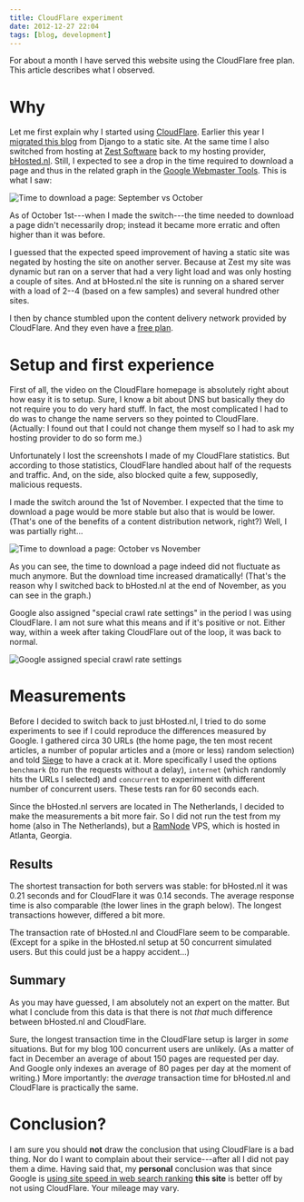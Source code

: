 ```yaml
---
title: CloudFlare experiment
date: 2012-12-27 22:04
tags: [blog, development]
---
```


For about a month I have served this website using the CloudFlare free
plan. This article describes what I observed.

# Why

Let me first explain why I started using
[CloudFlare](https://www.cloudflare.com/). Earlier this year I
[migrated this blog](/weblog/2012/10/01/migrating-to-acrylamid/) from
Django to a static site.  At the same time I also switched from
hosting at [Zest Software](http://zestsoftware.nl/) back to my hosting
provider, [bHosted.nl](http://www.bhosted.nl/). Still, I expected to
see a drop in the time required to download a page and thus in the
related graph in the
[Google Webmaster Tools](https://www.google.com/webmasters/tools/home). This
is what I saw:

![Time to download a page: September vs October](/images/webtoolsstats-october.png)

As of October 1st---when I made the switch---the time needed to
download a page didn't necessarily drop; instead it became more
erratic and often higher than it was before.

I guessed that the expected speed improvement of having a static site
was negated by hosting the site on another server. Because at Zest my
site was dynamic but ran on a server that had a very light load and
was only hosting a couple of sites. And at bHosted.nl the site is
running on a shared server with a load of 2--4 (based on a few
samples) and several hundred other sites.

I then by chance stumbled upon the content delivery network provided
by CloudFlare. And they even have a
[free plan](https://www.cloudflare.com/plans).

# Setup and first experience

First of all, the video on the CloudFlare homepage is absolutely right
about how easy it is to setup. Sure, I know a bit about DNS but
basically they do not require you to do very hard stuff. In fact, the
most complicated I had to do was to change the name servers so they
pointed to CloudFlare. (Actually: I found out that I could not change
them myself so I had to ask my hosting provider to do so form me.)

Unfortunately I lost the screenshots I made of my CloudFlare
statistics. But according to those statistics, CloudFlare handled
about half of the requests and traffic. And, on the side, also blocked
quite a few, supposedly, malicious requests.

I made the switch around the 1st of November. I expected that the
time to download a page would be more stable but also that is would be
lower. (That's one of the benefits of a content distribution network,
right?) Well, I was partially right...

![Time to download a page: October vs November](/images/webtoolsstats-december.png)

As you can see, the time to download a page indeed did not fluctuate
as much anymore. But the download time increased dramatically! (That's
the reason why I switched back to bHosted.nl at the end of November,
as you can see in the graph.)

Google also assigned "special crawl rate settings" in the period I was
using CloudFlare. I am not sure what this means and if it's positive
or not. Either way, within a week after taking CloudFlare out of the
loop, it was back to normal.

![Google assigned special crawl rate settings](/images/crawlratesetting.png)


# Measurements

Before I decided to switch back to just bHosted.nl, I tried to do some
experiments to see if I could reproduce the differences measured by
Google. I gathered circa 30 URLs (the home page, the ten most recent
articles, a number of popular articles and a (more or less) random
selection) and told [Siege](http://www.joedog.org/siege-home/) to have
a crack at it. More specifically I used the options ``benchmark`` (to
run the requests without a delay), ``internet`` (which randomly hits
the URLs I selected) and ``concurrent`` to experiment with different
number of concurrent users. These tests ran for 60 seconds each.

Since the bHosted.nl servers are located in The Netherlands, I decided
to make the measurements a bit more fair. So I did not run the test
from my home (also in The Netherlands), but a
[RamNode](http://ramnode.com/) VPS, which is hosted in Atlanta,
Georgia.

## Results

The shortest transaction for both servers was stable: for bHosted.nl
it was 0.21 seconds and for CloudFlare it was 0.14 seconds. The
average response time is also comparable (the lower lines in the graph
below). The longest transactions however, differed a bit more.

<script src="/js/dygraph-combined.js"></script>
<div id="avg-max-transaction-time" class="graph"></div>
<script type="text/javascript">
  g = new Dygraph(
    document.getElementById("avg-max-transaction-time"),
    "/cloudflare_csv/avg_max_transaction.csv",
    {
        title: 'Transaction time',
        xlabel: 'Concurrency',
        ylabel: 'Seconds',
        colors: ['#1F77B4', '#FE7F0E', '#1F77B4', '#FE7F0E'],
        strokeWidth: 3
    }
  );
</script>

The transaction rate of bHosted.nl and CloudFlare seem to be comparable.
(Except for a spike in the bHosted.nl setup at 50 concurrent simulated
users. But this could just be a happy accident...)

<div id="transaction-rate" class="graph"></div>
<script type="text/javascript">
  g = new Dygraph(
    document.getElementById("transaction-rate"),
    "/cloudflare_csv/transaction_rate.csv",
    {
        title: 'Transaction rate',
        xlabel: 'Concurrency',
        ylabel: 'Transactions/sec',
        colors: ['#1F77B4', '#FE7F0E', '#1F77B4', '#FE7F0E'],
        strokeWidth: 3
    }
  );
</script>

## Summary

As you may have guessed, I am absolutely not an expert on the
matter. But what I conclude from this data is that there is not *that*
much difference between bHosted.nl and CloudFlare.

Sure, the longest transaction time in the CloudFlare setup is larger
in *some* situations. But for my blog 100 concurrent users are
unlikely. (As a matter of fact in December an average of about 150
pages are requested per day. And Google only indexes an average of 80
pages per day at the moment of writing.) More importantly: the
*average* transaction time for bHosted.nl and CloudFlare is
practically the same.


# Conclusion?

I am sure you should **not** draw the conclusion that using CloudFlare
is a bad thing. Nor do I want to complain about their service---after
all I did not pay them a dime. Having said that, my **personal**
conclusion was that since Google is
[using site speed in web search ranking](http://googlewebmastercentral.blogspot.nl/2010/04/using-site-speed-in-web-search-ranking.html)
**this site** is better off by not using CloudFlare. Your mileage may
vary.
